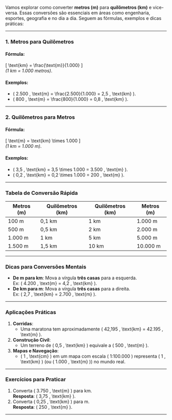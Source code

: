 Vamos explorar como converter **metros (m)** para **quilômetros (km)** e vice-versa. Essas conversões são essenciais em áreas como engenharia, esportes, geografia e no dia a dia. Seguem as fórmulas, exemplos e dicas práticas:

---

### **1. Metros para Quilômetros**  
#### **Fórmula**:  
\[
\text{km} = \frac{\text{m}}{1.000}
\]  
*(1 km = 1.000 metros)*.  

#### **Exemplos**:  
- \( 2.500 \, \text{m} = \frac{2.500}{1.000} = 2,5 \, \text{km} \).  
- \( 800 \, \text{m} = \frac{800}{1.000} = 0,8 \, \text{km} \).

---

### **2. Quilômetros para Metros**  
#### **Fórmula**:  
\[
\text{m} = \text{km} \times 1.000
\]  
*(1 km = 1.000 m)*.  

#### **Exemplos**:  
- \( 3,5 \, \text{km} = 3,5 \times 1.000 = 3.500 \, \text{m} \).  
- \( 0,2 \, \text{km} = 0,2 \times 1.000 = 200 \, \text{m} \).

---

### **Tabela de Conversão Rápida**  
| **Metros (m)** | **Quilômetros (km)** | **Quilômetros (km)** | **Metros (m)** |  
|----------------|----------------------|-----------------------|----------------|  
| 100 m          | 0,1 km               | 1 km                  | 1.000 m        |  
| 500 m          | 0,5 km               | 2 km                  | 2.000 m        |  
| 1.000 m        | 1 km                 | 5 km                  | 5.000 m        |  
| 1.500 m        | 1,5 km               | 10 km                 | 10.000 m       |  

---

### **Dicas para Conversões Mentais**  
- **De m para km**: Mova a vírgula **três casas** para a esquerda.  
  Ex: \( 4.200 \, \text{m} = 4,2 \, \text{km} \).  
- **De km para m**: Mova a vírgula **três casas** para a direita.  
  Ex: \( 2,7 \, \text{km} = 2.700 \, \text{m} \).

---

### **Aplicações Práticas**  
1. **Corridas**:  
   - Uma maratona tem aproximadamente \( 42,195 \, \text{km} = 42.195 \, \text{m} \).  
2. **Construção Civil**:  
   - Um terreno de \( 0,5 \, \text{km} \) equivale a \( 500 \, \text{m} \).  
3. **Mapas e Navegação**:  
   - \( 1 \, \text{cm} \) em um mapa com escala \( 1:100.000 \) representa \( 1 \, \text{km} \) (ou \( 1.000 \, \text{m} \)) no mundo real.

---

### **Exercícios para Praticar**  
1. Converta \( 3.750 \, \text{m} \) para km.  
   **Resposta**: \( 3,75 \, \text{km} \).  
2. Converta \( 0,25 \, \text{km} \) para m.  
   **Resposta**: \( 250 \, \text{m} \).  

---
